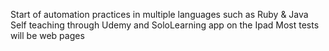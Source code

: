 Start of automation practices in multiple languages such as Ruby & Java 
Self teaching through Udemy and SoloLearning app on the Ipad 
Most tests will be web pages 
